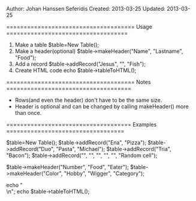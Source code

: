 Author:  Johan Hanssen Seferidis
Created: 2013-03-25
Updated: 2013-03-25


===================================== Usage  ===================================

1. Make a table             $table=New Table();
2. Make a header(optional)  $table->makeHeader("Name", "Lastname", "Food");
3. Add a record             $table->addRecord("Jesus", "", "Fish");
4. Create HTML code         echo $table->tableToHTML();

===================================== Notes ====================================

* Rows(and even the header) don't have to be the same size.
* Header is optional and can be changed by calling makeHeader() more than once.

==================================== Examples ==================================

   $table=New Table();
   $table->addRecord("Ena", "Pizza");
   $table->addRecord("Duo", "Pasta", "Michael");
   $table->addRecord("Tria", "Bacon");
   $table->addRecord("", "", "", "", "", "Random cell");

   $table->makeHeader("Number", "Food", "Eater");
   $table->makeHeader("Color", "Hobby", "Wigger", "Category");
   
   echo "<br />\n";
   echo $table->tableToHTML();
   

